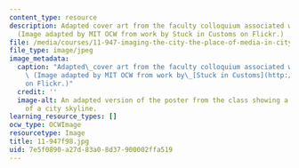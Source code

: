 ```yaml
---
content_type: resource
description: Adapted cover art from the faculty colloquium associated with the class.
  (Image adapted by MIT OCW from work by Stuck in Customs on Flickr.)
file: /media/courses/11-947-imaging-the-city-the-place-of-media-in-city-design-and-development-fall-1998/7e5f0890a27d83a08d37900002ffa519_11-947f98.jpg
file_type: image/jpeg
image_metadata:
  caption: "Adapted\_cover art from the faculty colloquium associated with the class.\
    \ (Image adapted by MIT OCW from work by\_[Stuck in Customs](http://flickr.com/photos/stuckincustoms/)\_\
    on Flickr.)"
  credit: ''
  image-alt: An adapted version of the poster from the class showing a photograph
    of a city skyline.
learning_resource_types: []
ocw_type: OCWImage
resourcetype: Image
title: 11-947f98.jpg
uid: 7e5f0890-a27d-83a0-8d37-900002ffa519
---
```

